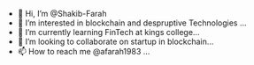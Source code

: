 - 👋 Hi, I’m @Shakib-Farah
- 👀 I’m interested in blockchain and despruptive Technologies ...
- 🌱 I’m currently learning FinTech at kings college...
- 💞️ I’m looking to collaborate on startup in blockchain...
- 📫 How to reach me @afarah1983 ...

<!---
afarah1983/afarah1983 is a ✨ special ✨ repository because its `README.md` (this file) appears on your GitHub profile.
You can click the Preview link to take a look at your changes.
--->
